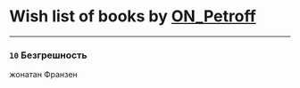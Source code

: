 # Wish list of books by [ON_Petroff](https://www.facebook.com/app_scoped_user_id/1079841742132777/)
---

### `10` Безгрешность
жонатан Франзен


